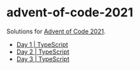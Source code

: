# advent-of-code-2021

Solutions for [Advent of Code 2021](https://adventofcode.com/2021).

- [Day 1 | TypeScript](./day_1)
- [Day 2 | TypeScript](./day_2/README.md)
- [Day 3 | TypeScript](./day_3/README.md)

